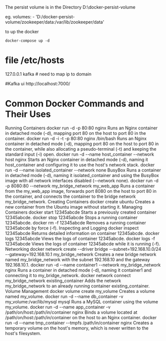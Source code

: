 The persist volume is in the Directory 
D:\docker-persist-volume 

eg.
volumes:
      - 'D:/docker-persist-volume/zookeeper/data:/var/lib/zookeeper/data'

to up the docker

```
docker-compose up -d
```

# file /etc/hosts
127.0.0.1 kafka  # need to map ip to domain 

#Kafka ui
http://localhost:7000/



# Common Docker Commands and Their Uses
Running Containers
docker run -d -p 80:80 nginx Runs an Nginx container in detached mode (-d), mapping port 80 on the host to port 80 in the container.
docker run -d -i -t -p 80:80 nginx /bin/bash Runs an Nginx container in detached mode (-d), mapping port 80 on the host to port 80 in the container, while also allocating a pseudo-terminal (-t) and keeping the standard input (-i) open.
docker run -d --name host_container --network host nginx Starts an Nginx container in detached mode (-d), naming it host_container and configuring it to use the host's network stack.
docker run -d --name isolated_container --network none BusyBox Runs a container in detached mode (-d), naming it isolated_container and using the BusyBox image with all network interfaces disabled (--network none).
docker run -d -p 8080:80 --network my_bridge_network my_web_app Runs a container from the my_web_app image, forwards port 8080 on the host to port 80 in the container, and connects the container to the bridge network my_bridge_network.
Creating Containers
docker create ubuntu Creates a new container from the Ubuntu image without starting it.
Managing Containers
docker start 12345abcde Starts a previously created container 12345abcde.
docker stop 12345abcde Stops a running container 12345abcde.
docker rm -f 12345abcde Removes a running container 12345abcde by force (-f).
Inspecting and Logging
docker inspect 12345abcde Returns detailed information on container 12345abcde.
docker logs 12345abcde Views the logs of container 12345abcde.
docker logs -f 12345abcde Views the logs of container 12345abcde while it is running (-f).
Networking
docker network create --driver bridge --subnet=192.168.10.0/24 --gateway=192.168.10.1 my_bridge_network Creates a new bridge network named my_bridge_network with the subnet 192.168.10 and the gateway 192.168.10.1.
docker run -d --name container1 --network my_bridge_network nginx Runs a container in detached mode (-d), naming it container1 and connecting it to my_bridge_network.
docker network connect my_bridge_network existing_container Adds the network my_bridge_network to an already running container existing_container.
Volume Management
docker volume create my_volume Creates a volume named my_volume.
docker run -d --name db_container -v my_volume:/var/lib/mysql mysql Runs a MySQL container using the volume my_volume.
docker run -d --name app_container -v /path/on/host:/path/in/container nginx Binds a volume located at /path/on/host:/path/in/container on the host to an Nginx container.
docker run -d --name tmp_container --tmpfs /path/in/container nginx Creates a temporary volume on the host's memory, which is never written to the host's filesystem.